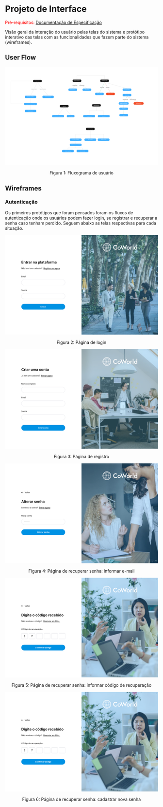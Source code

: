 
# Projeto de Interface

<span style="color:red">Pré-requisitos: <a href="2-Especificação do Projeto.md"> Documentação de Especificação</a></span>

Visão geral da interação do usuário pelas telas do sistema e protótipo interativo das telas com as funcionalidades que fazem parte do sistema (wireframes).

## User Flow

![Fluxograma do usuário](img/Fluxograma.png)
<p align="center">Figura 1: Fluxograma de usuário</p>


## Wireframes


### Autenticação
Os primeiros protótipos que foram pensados foram os fluxos de autenticação onde os usuários podem fazer login, se registrar e recuperar a senha caso tenham perdido. Seguem abaixo as telas respectivas para cada situação.

![Página de login](img/entrar.png)
<p align="center">Figura 2: Página de login</p>


![Página de registro](img/registro.png)
<p align="center">Figura 3: Página de registro</p>


![Página de recuperar senha](img/senha1.png)
<p align="center">Figura 4: Página de recuperar senha: informar e-mail</p>


![Página de recuperar senha etapa 2](img/senha2.png)
<p align="center">Figura 5: Página de recuperar senha: informar código de recuperação</p>


![Página de recuperar senha etapa 3](img/senha2.png)
<p align="center">Figura 6: Página de recuperar senha: cadastrar nova senha</p>
